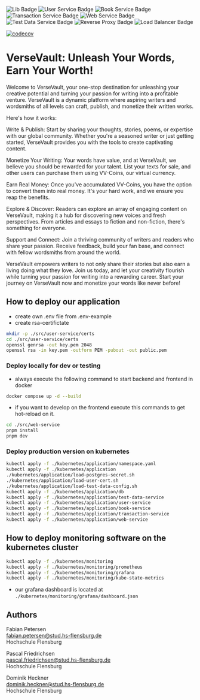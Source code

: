 ![Lib Badge](https://github.com/akatranlp/hsfl-master-ai-cloud-engineering/actions/workflows/lib-test.yml/badge.svg)
![User Service Badge](https://github.com/akatranlp/hsfl-master-ai-cloud-engineering/actions/workflows/user-service-test.yml/badge.svg)
![Book Service Badge](https://github.com/akatranlp/hsfl-master-ai-cloud-engineering/actions/workflows/book-service-test.yml/badge.svg)
![Transaction Service Badge](https://github.com/akatranlp/hsfl-master-ai-cloud-engineering/actions/workflows/transaction-service-test.yml/badge.svg)
![Web Service Badge](https://github.com/akatranlp/hsfl-master-ai-cloud-engineering/actions/workflows/web-service-test.yml/badge.svg)
![Test Data Service Badge](https://github.com/akatranlp/hsfl-master-ai-cloud-engineering/actions/workflows/test-data-service-test.yml/badge.svg)
![Reverse Proxy Badge](https://github.com/akatranlp/hsfl-master-ai-cloud-engineering/actions/workflows/reverse-proxy-test.yml/badge.svg)
![Load Balancer Badge](https://github.com/akatranlp/hsfl-master-ai-cloud-engineering/actions/workflows/load-balancer-test.yml/badge.svg)

[![codecov](https://codecov.io/gh/akatranlp/hsfl-master-ai-cloud-engineering/graph/badge.svg?token=UMTYYPZ8TM)](https://codecov.io/gh/akatranlp/hsfl-master-ai-cloud-engineering)

# VerseVault: Unleash Your Words, Earn Your Worth!

Welcome to VerseVault, your one-stop destination for unleashing your creative potential and turning your passion for writing into a profitable venture. VerseVault is a dynamic platform where aspiring writers and wordsmiths of all levels can craft, publish, and monetize their written works.

Here's how it works:

Write & Publish: Start by sharing your thoughts, stories, poems, or expertise with our global community. Whether you're a seasoned writer or just getting started, VerseVault provides you with the tools to create captivating content.

Monetize Your Writing: Your words have value, and at VerseVault, we believe you should be rewarded for your talent. List your texts for sale, and other users can purchase them using VV-Coins, our virtual currency.

Earn Real Money: Once you've accumulated VV-Coins, you have the option to convert them into real money. It's your hard work, and we ensure you reap the benefits.

Explore & Discover: Readers can explore an array of engaging content on VerseVault, making it a hub for discovering new voices and fresh perspectives. From articles and essays to fiction and non-fiction, there's something for everyone.

Support and Connect: Join a thriving community of writers and readers who share your passion. Receive feedback, build your fan base, and connect with fellow wordsmiths from around the world.

VerseVault empowers writers to not only share their stories but also earn a living doing what they love. Join us today, and let your creativity flourish while turning your passion for writing into a rewarding career. Start your journey on VerseVault now and monetize your words like never before!

## How to deploy our application

- create own .env file from .env-example
- create rsa-certifictate

```bash
mkdir -p ./src/user-service/certs
cd ./src/user-service/certs
openssl genrsa -out key.pem 2048
openssl rsa -in key.pem -outform PEM -pubout -out public.pem
```

### Deploy locally for dev or testing

- always execute the following command to start backend and frontend in docker

```bash
docker compose up -d --build
```

- if you want to develop on the frontend execute this commands to get hot-reload on it.

```bash
cd ./src/web-service
pnpm install
pnpm dev
```

### Deploy production version on kubernetes

```bash
kubectl apply -f ./kubernetes/application/namespace.yaml
kubectl apply -f ./kubernetes/application
./kubernetes/application/load-postgres-secret.sh
./kubernetes/application/load-user-cert.sh
./kubernetes/application/load-test-data-config.sh
kubectl apply -f ./kubernetes/application/db
kubectl apply -f ./kubernetes/application/test-data-service
kubectl apply -f ./kubernetes/application/user-service
kubectl apply -f ./kubernetes/application/book-service
kubectl apply -f ./kubernetes/application/transaction-service
kubectl apply -f ./kubernetes/application/web-service
```

## How to deploy monitoring software on the kubernetes cluster

```bash
kubectl apply -f ./kubernetes/monitoring
kubectl apply -f ./kubernetes/monitoring/prometheus
kubectl apply -f ./kubernetes/monitoring/grafana
kubectl apply -f ./kubernetes/monitoring/kube-state-metrics
```

- our grafana dashboard is located at `./kubernetes/monitoring/grafana/dashboard.json`

## Authors

Fabian Petersen\
fabian.petersen@stud.hs-flensburg.de\
Hochschule Flensburg

Pascal Friedrichsen\
pascal.friedrichsen@stud.hs-flensburg.de\
Hochschule Flensburg

Dominik Heckner\
dominik.heckner@stud.hs-flensburg.de\
Hochschule Flensburg
